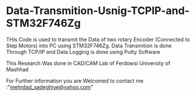 # Data-Transmition-Usnig-TCPIP-and-STM32F746Zg
 THis Code is used to transmit the Data of two rotary Encoder (Connected to Step Motors) into PC using STM32F746Zg. Data Transmition is done Through TCP/IP and Data Logging is done using Putty Software
 
 This Research Was done in CAD/CAM Lab of Ferdowsi University of Mashhad 
 
 For Further information you are Welcomed to contact me :"mehrdad_sadeghiye@yahoo.com"
